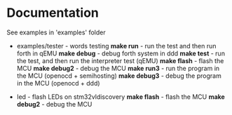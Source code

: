 # Documentation
See examples in 'examples' folder

* examples/tester - words testing
**make run** - run the test and then run forth in qEMU
**make debug** - debug forth system in ddd
**make test** - run the test, and then run the interpreter test (qEMU)
**make flash** - flash the MCU
**make debug2** - debug the MCU
**make run3** - run the program in the MCU (openocd + semihosting)
**make debug3** - debug the program in the MCU (openocd + ddd)

* led - flash LEDs on stm32vldiscovery
**make flash** - flash the MCU
**make debug2** - debug the MCU
